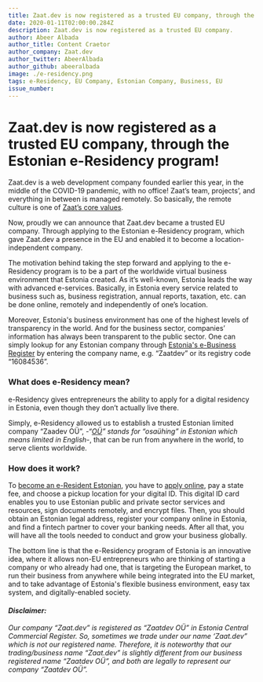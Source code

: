 ```yaml
---
title: Zaat.dev is now registered as a trusted EU company, through the Estonian e-Residency program.
date: 2020-01-11T02:00:00.284Z
description: Zaat.dev is now registered as a trusted EU company.
author: Abeer Albada
author_title: Content Craetor
author_company: Zaat.dev
author_twitter: AbeerAlbada
author_github: abeeralbada
image: ./e-residency.png
tags: e-Residency, EU Company, Estonian Company, Business, EU
issue_number: 
---
```


# Zaat.dev is now registered as a trusted EU company, through the Estonian e-Residency program!
Zaat.dev is a web development company founded earlier this year, in the middle of the COVID-19 pandemic, with no office! Zaat’s team, projects’, and everything in between is managed remotely. So basically, the remote culture is one of [Zaat’s core values](https://zaat.dev/about/).

Now, proudly we can announce that Zaat.dev became a trusted EU company. Through applying to the Estonian e-Residency program, which gave Zaat.dev a presence in the EU and enabled it to become a location-independent company.

The motivation behind taking the step forward and applying to the e-Residency program is to be a part of the worldwide virtual business environment that Estonia created. As it’s well-known, Estonia leads the way with advanced e-services. Basically, in Estonia every service related to business such as, business registration, annual reports, taxation, etc. can be done online, remotely and independently of one’s location.

Moreover, Estonia's business environment has one of the highest levels of transparency in the world. And for the business sector, companies’ information has always been transparent to the public sector. One can simply lookup for any Estonian company through [Estonia's e-Business Register](https://ariregister.rik.ee/index?lang=eng) by entering the company name, e.g. “Zaatdev” or its registry code “16084536”.

### What does e-Residency mean?
e-Residency gives entrepreneurs the ability to apply for a digital residency in Estonia, even though they don’t actually live there.

Simply, e-Residency allowed us to establish a trusted Estonian limited company “Zaadev OÜ”, *-“[OÜ](https://learn.e-resident.gov.ee/hc/en-us/articles/360000633557-Private-limited-company)” stands for “osaühing” in Estonian which means limited in English-*, that can be run from anywhere in the world, to serve clients worldwide.

### How does it work?
To [become an e-Resident Estonian](https://e-resident.gov.ee/start-a-company/), you have to [apply online](https://apply.gov.ee), pay a state fee, and choose a pickup location for your digital ID. This digital ID card enables you to use Estonian public and private sector services and resources, sign documents remotely, and encrypt files. Then, you should obtain an Estonian legal address, register your company online in Estonia, and find a fintech partner to cover your banking needs. After all that, you will have all the tools needed to conduct and grow your business globally.

The bottom line is that the e-Residency program of Estonia is an innovative idea, where it allows non-EU entrepreneurs who are thinking of starting a company or who already had one, that is targeting the European market, to run their business from anywhere while being integrated into the EU market, and to take advantage of Estonia's flexible business environment, easy tax system, and digitally-enabled society.

#### *Disclaimer:*

*Our company “Zaat.dev” is registered as “Zaatdev OÜ” in Estonia Central Commercial Register. So, sometimes we trade under our name ‘Zaat.dev” which is not our registered name. Therefore, it is noteworthy that our trading/business name “Zaat.dev” is slightly different from our business registered name “Zaatdev OÜ”, and both are legally to represent our company “Zaatdev OÜ”.*
